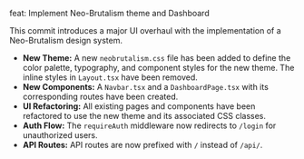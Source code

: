 feat: Implement Neo-Brutalism theme and Dashboard

This commit introduces a major UI overhaul with the implementation of a Neo-Brutalism design system.

- **New Theme:** A new `neobrutalism.css` file has been added to define the color palette, typography, and component styles for the new theme. The inline styles in `Layout.tsx` have been removed.
- **New Components:** A `Navbar.tsx` and a `DashboardPage.tsx` with its corresponding routes have been created.
- **UI Refactoring:** All existing pages and components have been refactored to use the new theme and its associated CSS classes.
- **Auth Flow:** The `requireAuth` middleware now redirects to `/login` for unauthorized users.
- **API Routes:** API routes are now prefixed with `/` instead of `/api/`.